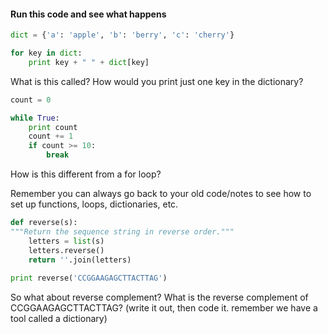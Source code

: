 #### Run this code and see what happens ####

```python
dict = {'a': 'apple', 'b': 'berry', 'c': 'cherry'}

for key in dict:
    print key + " " + dict[key]
```

What is this called?
How would you print just one key in the dictionary?

```python
count = 0

while True:
    print count
    count += 1
    if count >= 10:
        break
```

How is this different from a for loop?

Remember you can always go back to your old code/notes to see how to set up functions, loops, dictionaries, etc.

```python
def reverse(s): 
"""Return the sequence string in reverse order.""" 
    letters = list(s) 
    letters.reverse() 
    return ''.join(letters) 
    
print reverse('CCGGAAGAGCTTACTTAG') 
```
So what about reverse complement?
What is the reverse complement of CCGGAAGAGCTTACTTAG? (write it out, then code it. remember we have a tool called a dictionary)



